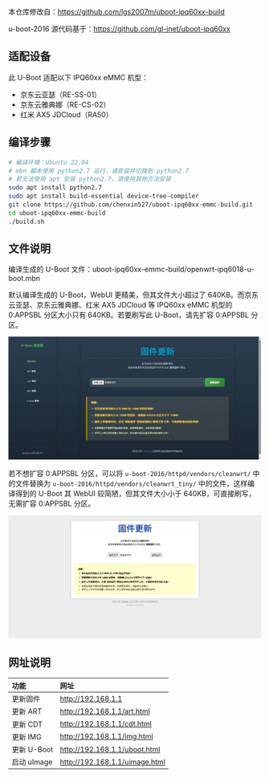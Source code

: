 本仓库修改自：https://github.com/lgs2007m/uboot-ipq60xx-build

u-boot-2016 源代码基于：https://github.com/gl-inet/uboot-ipq60xx

## 适配设备

此 U-Boot 适配以下 IPQ60xx eMMC 机型：

- 京东云亚瑟（RE-SS-01）
- 京东云雅典娜（RE-CS-02）
- 红米 AX5 JDCloud（RA50）

## 编译步骤

```bash
# 编译环境：Ubuntu 22.04
# mbn 脚本使用 python2.7 运行，请安装并切换到 python2.7
# 若无法使用 apt 安装 python2.7，请使用其他方法安装
sudo apt install python2.7
sudo apt install build-essential device-tree-compiler
git clone https://github.com/chenxin527/uboot-ipq60xx-emmc-build.git
cd uboot-ipq60xx-emmc-build
./build.sh
```

## 文件说明

编译生成的 U-Boot 文件：uboot-ipq60xx-emmc-build/openwrt-ipq6018-u-boot.mbn

默认编译生成的 U-Boot，WebUI 更精美，但其文件大小超过了 640KB。而京东云亚瑟、京东云雅典娜、红米 AX5 JDCloud 等 IPQ60xx eMMC 机型的 0:APPSBL 分区大小只有 640KB。若要刷写此 U-Boot，请先扩容 0:APPSBL 分区。

![uboot-full-index-page](./screenshots/uboot-full-index-page.png)

若不想扩容 0:APPSBL 分区，可以将 `u-boot-2016/httpd/vendors/cleanwrt/` 中的文件替换为 `u-boot-2016/httpd/vendors/cleanwrt_tiny/` 中的文件，这样编译得到的 U-Boot 其 WebUI 较简陋，但其文件大小小于 640KB，可直接刷写，无需扩容 0:APPSBL 分区。

![uboot-tiny-index-page](./screenshots/uboot-tiny-index-page.png)

## 网址说明

| 功能        | 网址                           |
| :---------- | :----------------------------- |
| 更新固件    | http://192.168.1.1             |
| 更新 ART    | http://192.168.1.1/art.html    |
| 更新 CDT    | http://192.168.1.1/cdt.html    |
| 更新 IMG    | http://192.168.1.1/img.html    |
| 更新 U-Boot | http://192.168.1.1/uboot.html  |
| 启动 uImage | http://192.168.1.1/uimage.html |
